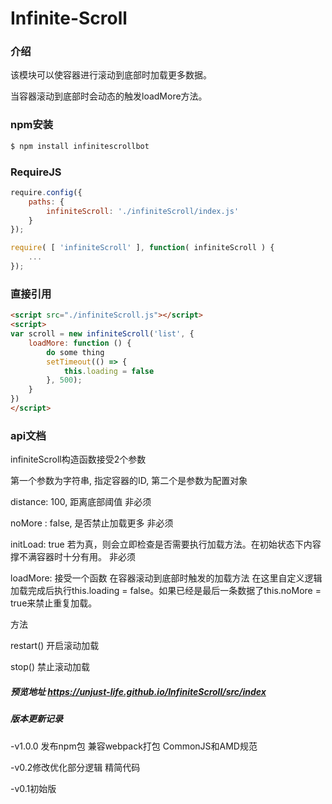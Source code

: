 Infinite-Scroll
===========

### 介绍
该模块可以使容器进行滚动到底部时加载更多数据。

当容器滚动到底部时会动态的触发loadMore方法。

### npm安装

```bash
$ npm install infinitescrollbot
```


### RequireJS
```javascript
require.config({
	paths: {
		infiniteScroll: './infiniteScroll/index.js'
	}
});

require( [ 'infiniteScroll' ], function( infiniteScroll ) {
	...
});

```

### 直接引用
```html
<script src="./infiniteScroll.js"></script>
<script>
var scroll = new infiniteScroll('list', {
    loadMore: function () {
        do some thing
        setTimeout(() => {
            this.loading = false
        }, 500);
    }
})
</script>
```


### api文档

infiniteScroll构造函数接受2个参数

第一个参数为字符串, 指定容器的ID, 第二个是参数为配置对象

distance: 100,       距离底部阈值      非必须

noMore  : false,     是否禁止加载更多   非必须

initLoad: true       若为真，则会立即检查是否需要执行加载方法。在初始状态下内容撑不满容器时十分有用。 非必须

loadMore: 接受一个函数  在容器滚动到底部时触发的加载方法 在这里自定义逻辑 加载完成后执行this.loading = false。如果已经是最后一条数据了this.noMore = true来禁止重复加载。


方法

restart()   开启滚动加载

stop()      禁止滚动加载



##### 预览地址 https://unjust-life.github.io/InfiniteScroll/src/index

##### 版本更新记录

-v1.0.0  发布npm包 兼容webpack打包 CommonJS和AMD规范

-v0.2修改优化部分逻辑 精简代码

-v0.1初始版